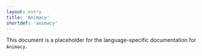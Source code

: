 ```yaml
---
layout: entry
title: 'Animacy'
shortdef: 'animacy'
---
```


This document is a placeholder for the language-specific documentation
for `Animacy`.
